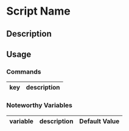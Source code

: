 # Script Name

## Description


## Usage


### Commands

| key | description |
|-----|-------------|

### Noteworthy Variables

| variable | description | Default Value |
|----------|-------------|---------------|

